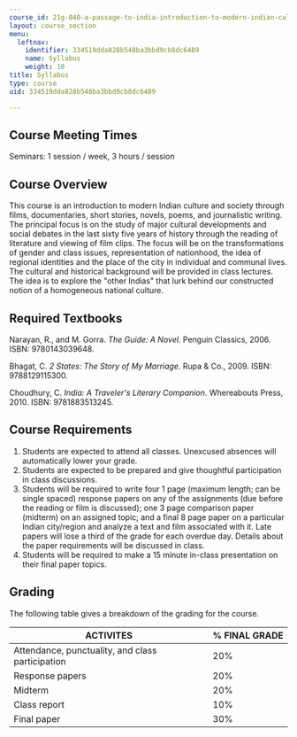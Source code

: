 ```yaml
---
course_id: 21g-040-a-passage-to-india-introduction-to-modern-indian-culture-and-society-spring-2012
layout: course_section
menu:
  leftnav:
    identifier: 334519dda828b548ba3bbd9cb8dc6489
    name: Syllabus
    weight: 10
title: Syllabus
type: course
uid: 334519dda828b548ba3bbd9cb8dc6489

---
```


Course Meeting Times
--------------------

Seminars: 1 session / week, 3 hours / session

Course Overview
---------------

This course is an introduction to modern Indian culture and society through films, documentaries, short stories, novels, poems, and journalistic writing. The principal focus is on the study of major cultural developments and social debates in the last sixty five years of history through the reading of literature and viewing of film clips. The focus will be on the transformations of gender and class issues, representation of nationhood, the idea of regional identities and the place of the city in individual and communal lives. The cultural and historical background will be provided in class lectures. The idea is to explore the "other Indias" that lurk behind our constructed notion of a homogeneous national culture.

Required Textbooks
------------------

Narayan, R., and M. Gorra. _The Guide: A Novel_. Penguin Classics, 2006. ISBN: 9780143039648.

Bhagat, C. _2 States: The Story of My Marriage_. Rupa & Co., 2009. ISBN: 9788129115300.

Choudhury, C. _India: A Traveler's Literary Companion_. Whereabouts Press, 2010. ISBN: 9781883513245.

Course Requirements
-------------------

1.  Students are expected to attend all classes. Unexcused absences will automatically lower your grade.
2.  Students are expected to be prepared and give thoughtful participation in class discussions.
3.  Students will be required to write four 1 page (maximum length; can be single spaced) response papers on any of the assignments (due before the reading or film is discussed); one 3 page comparison paper (midterm) on an assigned topic; and a final 8 page paper on a particular Indian city/region and analyze a text and film associated with it. Late papers will lose a third of the grade for each overdue day. Details about the paper requirements will be discussed in class.
4.  Students will be required to make a 15 minute in-class presentation on their final paper topics.

Grading
-------

The following table gives a breakdown of the grading for the course.

| ACTIVITES | % FINAL GRADE |
| --- | --- |
| Attendance, punctuality, and class participation | 20% |
| Response papers | 20% |
| Midterm | 20% |
| Class report | 10% |
| Final paper | 30%